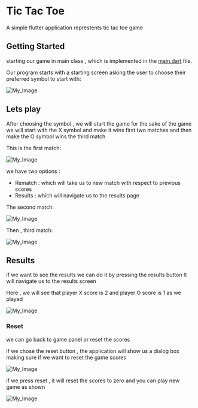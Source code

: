 # Tic Tac Toe
A simple flutter application represtents tic tac toe game 

## Getting Started
starting our game in main class , which is implemented in the <a href="https://github.com/Menna-Islam/Tic-Tac-Toe/blob/master/lib/main.dart">main.dart</a> file.

Our program starts with a starting screen asking the user to choose their preferred symbol to start with:

![My_Image](Symbol.png)

## Lets play
After choosing the symbol , we will start the game 
for the sake of the game we will start with the X symbol and make it wins first two matches and then make the O symbol wins the third match 

This is the first match:

![My_Image](1st_match_x_winning.png)

we have two options : 
- Rematch : which will take us to new match with respect to previous scores 
- Results : which will navigate us to the results page 

The second match:

![My_Image](2nd_match_x_winning.png)


Then , third match:

![My_Image](3rd_match_o_winning.png)


## Results
if we want to see the results we can do it by pressing the results button 
It will navigate us to the results screen 

Here , we will see that player X score is 2 and player O score is 1 as we played 

![My_Image](scores.png)


### Reset
we can go back to game panel or reset the scores 

if we chose the reset button , the application will show us a dialog box making sure if we want to reset the game scores 


![My_Image](reset.png)

if we press reset , it will reset the scores to zero and you can play new game as shown

![My_Image](reset_results.png)
